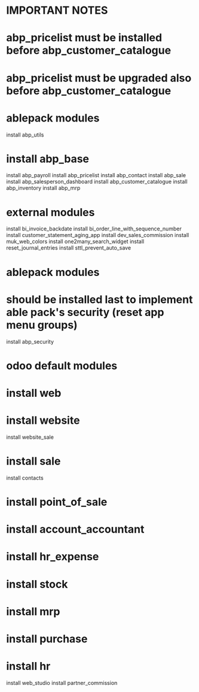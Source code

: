 # IMPORTANT NOTES
# abp_pricelist must be installed before abp_customer_catalogue 
# abp_pricelist must be upgraded also before abp_customer_catalogue 

# ablepack modules
install abp_utils
# install abp_base
install abp_payroll
install abp_pricelist
install abp_contact
install abp_sale
install abp_salesperson_dashboard
install abp_customer_catalogue
install abp_inventory
install abp_mrp

# external modules
install bi_invoice_backdate
install bi_order_line_with_sequence_number
install customer_statement_aging_app
install dev_sales_commission
install muk_web_colors
install one2many_search_widget
install reset_journal_entries
install sttl_prevent_auto_save

# ablepack modules
# should be installed last to implement able pack's security (reset app menu groups)
install abp_security

# odoo default modules
# install web
# install website
install website_sale
# install sale
install contacts
# install point_of_sale
# install account_accountant
# install hr_expense
# install stock
# install mrp
# install purchase
# install hr
install web_studio
install partner_commission

